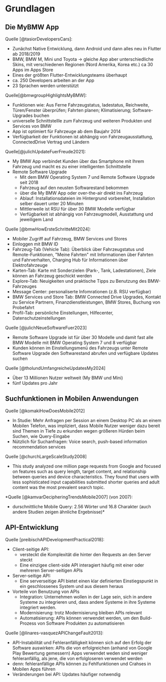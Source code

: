 # Grundlagen

## Die MyBMW App

Quelle [@tasiorDevelopersCars]:

- Zunächst Native Entwicklung, dann Android und dann alles neu in Flutter ab 2018/2019
-  BMW, BMW M, Mini und Toyota -> gleiche App aber unterschiedliche Skins, mit verschiedenen Regionen (Nord Amerika, Korea etc.) ca 30 Apps im Apps Store
- Eines der größten Flutter-Entwicklungsteams überhaupt
- ca. 250 Developers arbeiten an der App
- 23 Sprachen werden unterstützt

Quelle[@bmwgroupHighlightsMyBMW]:

- Funktionen wie: Aus Ferne Fahrzeugstatus, ladestatus, Reichweite, Türen/Fenster überprüfen; Fahrten planen; Klimatisierung; Software-Upgrades buchen
- universelle Schnittstellle zum Fahrzeug und weiteren Produkten und Services von BMW
- App ist optimiert für Fahrzeuge ab dem Baujahr 2014
- Verfügbarkeit der Funktionen ist abhängig von Fahrzeugausstattung, ConnectedDrive Vertrag und Ländern

Quelle[@julichUpdateFuerFreude2021]:

- My BMW App verbindet Kunden über das Smartphone mit Ihrem Fahrzeug und macht es zu einer intelligenten Schnittstelle
- Remote Software Upgrade
    - Mit dem BMW Operating System 7 und Remote Software Upgrade seit 2018
    - Fahrzeug auf den neusten Softwarestand bekommen
    - über die My BMW App oder over-the-air direkt ins Fahrzeug
    - Ablauf: Installationsdateien im Hintergrund vorbereitet, Installation selber dauert unter 20 Minuten
    - Mittlerweile ist RSU für über 30 BMW Modelle verfügbar
    - Verfügbarkeit ist abhängig von Fahrzeugmodell, Ausstattung und jeweiligem Land

Quelle [@bmwHowErsteSchritteMit2024]:

- Mobiler Zugriff auf Fahrzeug, BMW Services und Stores
- Einloggen mit BMW ID
- Fahrzeug-Tab (Vehicle Tab): Überblick über Fahrzeugstatus und Remote-Funktionen, "Meine Fahrten" mit Informationen über Fahrten und Fahrverhalten, Charging Hub für Informationen über Elektrofahrzeuge
- Karten-Tab: Karte mit Sonderzielen (Park-, Tank, Ladestationen), Ziele können an Fahrzeug geschickt werden
- Explore-Tab: Neuigkeiten und praktische Tipps zu Benutzung des BMW-Fahrzeuges
- Message Center: personaliserte Infomrationen (z.B. RSU verfügbar)
- BMW Services und Store Tab: BMW Connected Drive Upgrades, Kontakt zu Service Partnern, Finanzdienstleistungen, BMW Stores, Buchung von Probefahrt
- Profil-Tab: persönliche Einstellungen, Hilfecenter, Datenschutzeinstellungen

Quelle [@julichNeueSoftwareFuer2023]

- Remote Software Upgrade ist für über 30 Modelle und damit fast alle BMW Modelle mit BMW Operating System 7 und 8 verfügbar
- Kunden können im Einstellungsmenü des Fahrzeugs unter Remote Software Upgrade den Softwarestand abrufen und verfügbare Updates suchen

Quelle [@tholundUmfangreicheUpdatesMy2024]

- Über 13 Millionen Nutzer weltweit (My BMW und Mini)
- fünf Updates pro Jahr


## Suchfunktionen in Mobilen Anwendungen

Quelle [@komakiHowDoesMobile2012]

- In Studie: Mehr Anfragen per Session an einem Desktop PC als an einem Mobilen Telefon, was impliziert, dass Mobile Nutzer weniger dazu bereit sind Themen in Tiefe zu erkunden wegen größeren Hürden beim Suchen, wie Query-Eingabe
- Nützlich für Suchanfragen: Voice search, push-based information recommendation services

Quelle [@churchLargeScaleStudy2008]

- This study analyzed one million page requests from Google and focused on features such as query length, target content, and relationship between queries and device characteristics. They found that users with less sophisticated input capabilities submitted shorter queries and adult content was the most prevalent search topic. 

*Quelle [@kamvarDecipheringTrendsMobile2007] (von 2007):

- durschnittliche Mobile Query: 2.56 Wörter und 16.8 Charakter (auch andere Studien zeigen ähnliche Ergebnisse)*

## API-Entwicklung

Quelle [preibischAPIDevelopmentPractical2018]:
- Client-seitige API: 
    - versteckt die Komplexität die hinter den Requests an den Server steckt
    - Eine einzigee client-side API interagiert häufig mit einer oder mehreren Server-seitigen APIs
- Server-seitige API:
    - Eine serverseitige API bietet einen klar definierten Einstiegspunkt in ein geschlossenes System und aus diesem heraus
- Vorteile von Benutzung von APIs
    - Integration: Unternehmen wollen in der Lage sein, sich in andere Systeme zu integrieren und, dass andere Systeme in ihre Systeme integriert werden. 
    - Modernisierung: trotz Modernisierung bleiben APIs relevant
    - Automatisierung: APIs können verwendet werden, um den Build-Prozess von Software Produkten zu automatisieren

Quelle [@linares-vasquezAPIChangeFault2013]:
- API-Instabilität und Fehleranfälligkeit können sich auf den Erfolg der Software auswirken: APIs die von erfolgreichen (anhand von Google Play Bewertung gemessern) Apps verwendet weden sind weniger fehleranfällig, als jene, die von erfolgloseren verwendet werden
- denn: fehleranfällige APIs können zu Fehlfunktionen und Crahses in Mobilen Apps führen
- Veränderungen bei API: Updates häufiger notwendig


